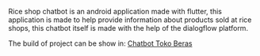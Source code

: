 Rice shop chatbot is an android application made with flutter, this application is made to help provide information about products sold at rice shops, this chatbot itself is made with the help of the dialogflow platform.

The build of project can be show in: [Chatbot Toko Beras](https://github.com/reaperizy/chatbot-toko-beras.git)
